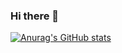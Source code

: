 ### Hi there 👋
[![Anurag's GitHub stats](https://github-readme-stats.vercel.app/api?username=DelinFix)](https://github.com/anuraghazra/github-readme-stats)
<!--
**DelinFix/DelinFix** is a ✨ _special_ ✨ repository because its `README.md` (this file) appears on your GitHub profile.

Here are some ideas to get you started:

- 🔭 I’m currently working on ...
- 🌱 I’m currently learning ...
- 👯 I’m looking to collaborate on ...
- 🤔 I’m looking for help with ...
- 💬 Ask me about ...
- 📫 How to reach me: ...
- 😄 Pronouns: ...
- ⚡ Fun fact: ...
-->
